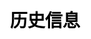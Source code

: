 ---
title: 历史信息
layout: toto_3/history
description: 玩幸运游戏多多3的时候，在这里查看历史中奖信息.
js: ["js/sound.js", "js/i19n.js", "js/game/toto_3/share.js", "js/game/toto_3/history.js"]
css: ["css/game/toto_3/list.css"]
---